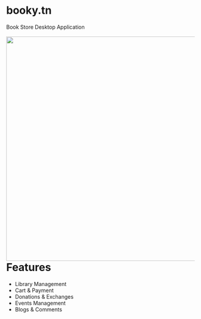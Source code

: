 # booky.tn
Book Store Desktop Application
<br/>
<br/>
<img align="left" width="1360" height="600" src="https://user-images.githubusercontent.com/62717186/101624502-4b311280-3a1a-11eb-91ae-95fd64d2c98a.png">

<h1>
Features
</h1>
<ul>
  <li> Library Management </li>
  <li> Cart & Payment </li>
  <li> Donations & Exchanges </li>
  <li> Events Management </li>
  <li> Blogs & Comments </li>
</ul>
